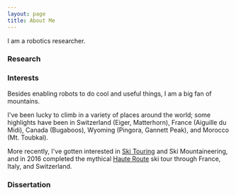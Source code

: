 ```yaml
---
layout: page
title: About Me
---
```


I am a robotics researcher.

### Research

### Interests

Besides enabling robots to do cool and useful things, I am a big fan of mountains.

I've been lucky to climb in a variety of places around the world;
some highlights have been in
Switzerland (Eiger, Matterhorn),
France (Aiguille du Midi),
Canada (Bugaboos),
Wyoming (Pingora, Gannett Peak),
and Morocco (Mt. Toubkal).

More recently, I've gotten interested in [Ski Touring](https://en.wikipedia.org/wiki/Ski_touring) and Ski Mountaineering, and in 2016 completed the mythical [Haute Route](https://en.wikipedia.org/wiki/Haute_Route#Grande_Lui_variation) ski tour through France, Italy, and Switzerland.

### Dissertation
